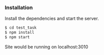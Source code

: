 ### Installation

Install the dependencies and start the server.

```sh
$ cd test_task
$ npm install
$ npm start
```
Site would be running on localhost:3010